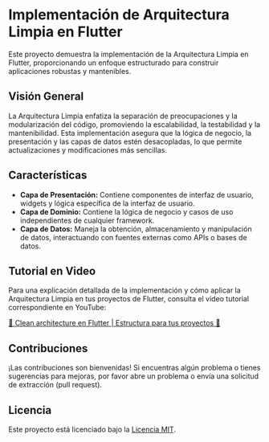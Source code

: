 # Implementación de Arquitectura Limpia en Flutter

Este proyecto demuestra la implementación de la Arquitectura Limpia en Flutter, proporcionando un enfoque estructurado para construir aplicaciones robustas y mantenibles.

## Visión General

La Arquitectura Limpia enfatiza la separación de preocupaciones y la modularización del código, promoviendo la escalabilidad, la testabilidad y la mantenibilidad. Esta implementación asegura que la lógica de negocio, la presentación y las capas de datos estén desacopladas, lo que permite actualizaciones y modificaciones más sencillas.

## Características

- **Capa de Presentación:** Contiene componentes de interfaz de usuario, widgets y lógica específica de la interfaz de usuario.
- **Capa de Dominio:** Contiene la lógica de negocio y casos de uso independientes de cualquier framework.
- **Capa de Datos:** Maneja la obtención, almacenamiento y manipulación de datos, interactuando con fuentes externas como APIs o bases de datos.

## Tutorial en Video

Para una explicación detallada de la implementación y cómo aplicar la Arquitectura Limpia en tus proyectos de Flutter, consulta el video tutorial correspondiente en YouTube:

[🧽 Clean architecture en Flutter | Estructura para tus proyectos 📁](https://www.youtube.com/watch?v=AKoRKAISNLE)

## Contribuciones

¡Las contribuciones son bienvenidas! Si encuentras algún problema o tienes sugerencias para mejoras, por favor abre un problema o envía una solicitud de extracción (pull request).

## Licencia

Este proyecto está licenciado bajo la [Licencia MIT](LICENSE).
